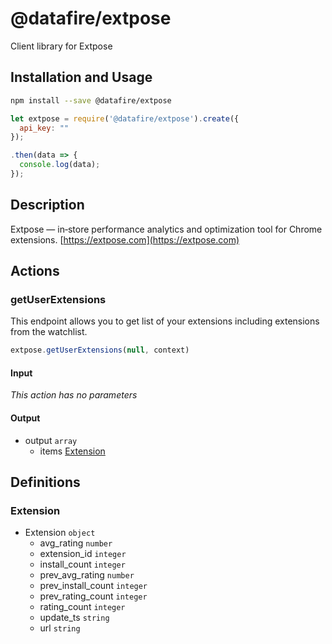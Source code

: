 # @datafire/extpose

Client library for Extpose

## Installation and Usage
```bash
npm install --save @datafire/extpose
```
```js
let extpose = require('@datafire/extpose').create({
  api_key: ""
});

.then(data => {
  console.log(data);
});
```

## Description

Extpose — in‑store performance analytics and optimization tool for Chrome extensions. [https://extpose.com](https://extpose.com)

## Actions

### getUserExtensions
This endpoint allows you to get list of your extensions including extensions from the watchlist.


```js
extpose.getUserExtensions(null, context)
```

#### Input
*This action has no parameters*

#### Output
* output `array`
  * items [Extension](#extension)



## Definitions

### Extension
* Extension `object`
  * avg_rating `number`
  * extension_id `integer`
  * install_count `integer`
  * prev_avg_rating `number`
  * prev_install_count `integer`
  * prev_rating_count `integer`
  * rating_count `integer`
  * update_ts `string`
  * url `string`


